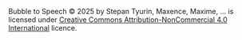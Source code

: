 Bubble to Speech © 2025 by Stepan Tyurin, Maxence, Maxime, ... is licensed under 
[Creative Commons Attribution-NonCommercial 4.0 International](https://creativecommons.org/licenses/by-nc/4.0/)
licence.